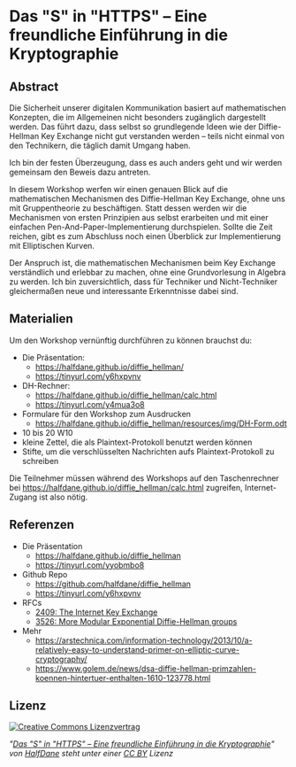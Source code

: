 # Das "S" in "HTTPS" – Eine freundliche Einführung in die Kryptographie
## Abstract
Die Sicherheit unserer digitalen Kommunikation basiert auf mathematischen Konzepten, 
die im Allgemeinen nicht besonders zugänglich dargestellt werden. 
Das führt dazu, dass selbst so grundlegende Ideen wie der Diffie-Hellman Key Exchange nicht gut verstanden werden – 
teils nicht einmal von den Technikern, die täglich damit Umgang haben. 

Ich bin der festen Überzeugung, dass es auch anders geht und wir werden gemeinsam den Beweis dazu antreten.

In diesem Workshop werfen wir einen genauen Blick auf die mathematischen Mechanismen des Diffie-Hellman Key Exchange, 
ohne uns mit Gruppentheorie zu beschäftigen. 
Statt dessen werden wir die Mechanismen von ersten Prinzipien aus selbst erarbeiten und mit einer einfachen 
Pen-And-Paper-Implementierung durchspielen. 
Sollte die Zeit reichen, gibt es zum Abschluss noch einen Überblick zur Implementierung mit Elliptischen Kurven.

Der Anspruch ist, die mathematischen Mechanismen beim Key Exchange verständlich und erlebbar zu machen, 
ohne eine Grundvorlesung in Algebra zu werden. 
Ich bin zuversichtlich, dass für Techniker und Nicht-Techniker gleichermaßen neue und interessante Erkenntnisse dabei sind.

## Materialien
Um den Workshop vernünftig durchführen zu können brauchst du:

- Die Präsentation: 
  - https://halfdane.github.io/diffie_hellman/ 
  - https://tinyurl.com/y6hxpvnv
- DH-Rechner: 
  - https://halfdane.github.io/diffie_hellman/calc.html
  - https://tinyurl.com/y4mua3o8
- Formulare für den Workshop zum Ausdrucken
  - https://halfdane.github.io/diffie_hellman/resources/img/DH-Form.odt
- 10 bis 20 W10
- kleine Zettel, die als Plaintext-Protokoll benutzt werden können
- Stifte, um die verschlüsselten Nachrichten aufs Plaintext-Protokoll zu schreiben

Die Teilnehmer müssen während des Workshops auf den Taschenrechner bei https://halfdane.github.io/diffie_hellman/calc.html zugreifen, Internet-Zugang ist also nötig.

## Referenzen
- Die Präsentation
  - https://halfdane.github.io/diffie_hellman
  - https://tinyurl.com/yyobmbo8
- Github Repo
  - https://github.com/halfdane/diffie_hellman
  - https://tinyurl.com/y6hxpvnv
- RFCs
  - [2409: The Internet Key Exchange](https://tools.ietf.org/html/rfc2409)
  - [3526: More Modular Exponential Diffie-Hellman groups](https://tools.ietf.org/html/rfc3526)
- Mehr
  - https://arstechnica.com/information-technology/2013/10/a-relatively-easy-to-understand-primer-on-elliptic-curve-cryptography/
  - https://www.golem.de/news/dsa-diffie-hellman-primzahlen-koennen-hintertuer-enthalten-1610-123778.html

## Lizenz

[![Creative Commons Lizenzvertrag](https://i.creativecommons.org/l/by/4.0/88x31.png "Creative Commons Lizenzvertrag")
](http://creativecommons.org/licenses/by/4.0/)

*"[Das "S" in "HTTPS" – Eine freundliche Einführung in die Kryptographie](https://github.com/halfdane/diffie_hellman)" 
von [HalfDane](https://github.com/halfdane) steht unter einer [CC BY](https://creativecommons.org/licenses/by/4.0/) Lizenz*

